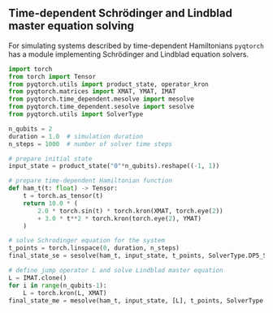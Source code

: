 ## Time-dependent Schrödinger and Lindblad master equation solving

For simulating systems described by time-dependent Hamiltonians `pyqtorch` has a  module implementing Schrödinger and Lindblad equation solvers.

```python exec="on" source="material-block"
import torch
from torch import Tensor
from pyqtorch.utils import product_state, operator_kron
from pyqtorch.matrices import XMAT, YMAT, IMAT
from pyqtorch.time_dependent.mesolve import mesolve
from pyqtorch.time_dependent.sesolve import sesolve
from pyqtorch.utils import SolverType

n_qubits = 2
duration = 1.0  # simulation duration
n_steps = 1000  # number of solver time steps

# prepare initial state
input_state = product_state("0"*n_qubits).reshape((-1, 1))

# prepare time-dependent Hamiltonian function
def ham_t(t: float) -> Tensor:
    t = torch.as_tensor(t)
    return 10.0 * (
        2.0 * torch.sin(t) * torch.kron(XMAT, torch.eye(2))
        + 3.0 * t**2 * torch.kron(torch.eye(2), YMAT)
    )

# solve Schrodinger equation for the system
t_points = torch.linspace(0, duration, n_steps)
final_state_se = sesolve(ham_t, input_state, t_points, SolverType.DP5_SE).states[-1]

# define jump operator L and solve Lindblad master equation
L = IMAT.clone()
for i in range(n_qubits-1):
    L = torch.kron(L, XMAT)
final_state_me = mesolve(ham_t, input_state, [L], t_points, SolverType.DP5_ME).states[-1]

```
